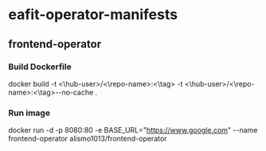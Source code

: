 # eafit-operator-manifests

## frontend-operator

### Build Dockerfile
docker build -t <\hub-user>/<\repo-name>:<\tag> -t <\hub-user>/<\repo-name>:<\tag>--no-cache .

### Run image
 
docker run -d -p 8080:80 -e BASE_URL="https://www.google.com" --name frontend-operator alismo1013/frontend-operator
